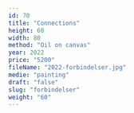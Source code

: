 ```yaml
---
id: 70
title: "Connections"
height: 60
width: 80
method: "Oil on canvas"
year: 2022
price: "5200"
fileName: "2022-forbindelser.jpg"
medie: "painting"
draft: "false"
slug: "forbindelser"
weight: "60"
---
```

